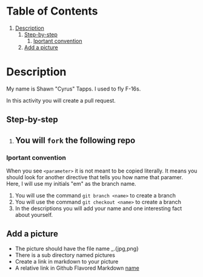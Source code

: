
# Table of Contents

1.  [Description](#orgcb22c9f)
    1.  [Step-by-step](#orgd28e82c)
        1.  [Iportant convention](#orgaa3838c)
    2.  [Add a picture](#orgbeaecc3)



<a id="orgcb22c9f"></a>

# Description

My name is Shawn "Cyrus" Tapps. I used to fly F-16s.

In  this activity you will create a pull
request.


<a id="orgd28e82c"></a>

## Step-by-step

1.  You will `fork` the following repo
    -


<a id="orgaa3838c"></a>

### Iportant convention

When you see `<parameter>` it is not meant to be copied literally. It
means you should look for another directive that tells you how name
that paramer.  Here, I will use my initials "em" as the branch name.

1.  You will use the command `git branch <name>` to create a branch
2.  You will use the command `git checkout <name>` to create a branch
3.  In the descriptions you will add your name and one interesting fact about yourself.


<a id="orgbeaecc3"></a>

## Add a picture

-   The picture should have the file name <first>\_<last>.{jpg,png}
-   There is a sub directory named pictures
-   Create a link in markdown to your picture
-   A relative link in Github Flavored Markdown [name](/pictures/<first>\_<last>.{jpg,png})

